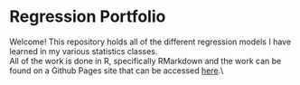# Regression Portfolio

Welcome! This repository holds all of the different regression models I have learned in my various statistics classes.\
All of the work is done in R, specifically RMarkdown and the work can be found on a Github Pages site that can be accessed [here](https://ryanmadlener.github.io/regression/).\
